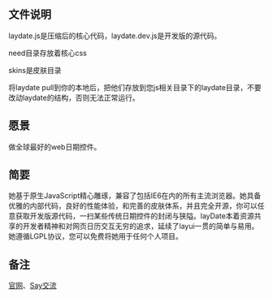 ﻿## 文件说明
laydate.js是压缩后的核心代码，laydate.dev.js是开发版的源代码。

need目录存放着核心css

skins是皮肤目录

将laydate pull到你的本地后，把他们存放到您js相关目录下的laydate目录，不要改动laydate的结构，否则无法正常运行。

## 愿景
做全球最好的web日期控件。


## 简要
她基于原生JavaScript精心雕琢，兼容了包括IE6在内的所有主流浏览器。她具备优雅的内部代码，良好的性能体验，和完善的皮肤体系，并且完全开源，你可以任意获取开发版源代码，一扫某些传统日期控件的封闭与狭隘。layDate本着资源共享的开发者精神和对网页日历交互无穷的追求，延续了layui一贯的简单与易用。她遵循LGPL协议，您可以免费将她用于任何个人项目。

## 备注
[官网](http://sentsin.com/layui/laydate/)、[Say交流](http://say.sentsin.com/home-58.html)